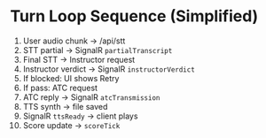 # Turn Loop Sequence (Simplified)

1. User audio chunk -> /api/stt
2. STT partial -> SignalR `partialTranscript`
3. Final STT -> Instructor request
4. Instructor verdict -> SignalR `instructorVerdict`
5. If blocked: UI shows Retry
6. If pass: ATC request
7. ATC reply -> SignalR `atcTransmission`
8. TTS synth -> file saved
9. SignalR `ttsReady` -> client plays
10. Score update -> `scoreTick`
